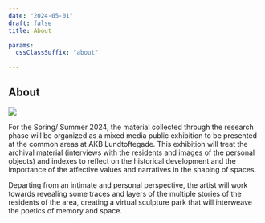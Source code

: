 ```yaml
---
date: "2024-05-01"
draft: false
title: About

params:
  cssClassSuffix: "about"
  
---
```


## About

<img src="/images/14_cloud.png">

For the Spring/ Summer 2024, the material collected through the research phase will be organized as a mixed media public exhibition to be presented at the common areas at AKB Lundtoftegade. This exhibition will treat the archival material (interviews with the residents and images of the personal objects) and indexes to reflect on the historical development and the importance of the affective values and narratives in the shaping of spaces.

Departing from an intimate and personal perspective, the artist will work towards revealing some traces and layers of the multiple stories of the residents of the area, creating a virtual sculpture park that will interweave the poetics of memory and space.
